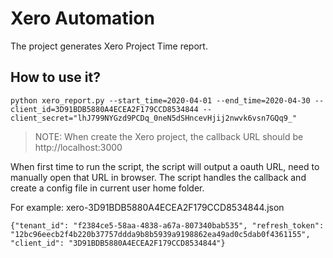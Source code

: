 # Xero Automation

The project generates Xero Project Time report. 


## How to use it? 

```
python xero_report.py --start_time=2020-04-01 --end_time=2020-04-30 --client_id=3D91BDB5880A4ECEA2F179CCD8534844 --client_secret="lhJ799NYGzd9PCDq_0neN5dSHncevHjij2nwvk6vsn7GQq9_"
```

> NOTE: When create the Xero project, the callback URL should be http://localhost:3000

When first time to run the script, the script will output a oauth URL, need to manually 
open that URL in browser. The script handles the callback and create a config file in current user home folder. 


For example: xero-3D91BDB5880A4ECEA2F179CCD8534844.json
```
{"tenant_id": "f2384ce5-58aa-4838-a67a-807340bab535", "refresh_token": "12bc96eecb2f4b220b37757ddda9b8b5939a9198862ea49ad0c5dab0f4361155", "client_id": "3D91BDB5880A4ECEA2F179CCD8534844"}

```